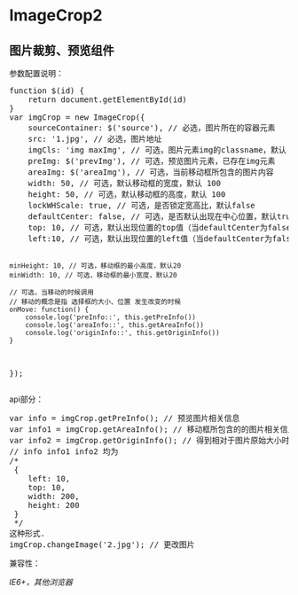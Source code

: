 ImageCrop2
==========

<h2>图片裁剪、预览组件</h2>
<p>参数配置说明：</p>
<pre>
function $(id) {
    return document.getElementById(id)
}
var imgCrop = new ImageCrop({
    sourceContainer: $('source'), // 必选，图片所在的容器元素
    src: '1.jpg', // 必选，图片地址
    imgCls: 'img maxImg', // 可选，图片元素img的classname，默认 img
    preImg: $('prevImg'), // 可选，预览图片元素，已存在img元素
    areaImg: $('areaImg'), // 可选，当前移动框所包含的图片内容
    width: 50, // 可选，默认移动框的宽度，默认 100
    height: 50, // 可选，默认移动框的高度，默认 100
    lockWHScale: true, // 可选，是否锁定宽高比，默认false
    defaultCenter: false, // 可选，是否默认出现在中心位置，默认true
    top: 10, // 可选，默认出现位置的top值（当defaultCenter为false时有效），默认0
    left:10, // 可选，默认出现位置的left值（当defaultCenter为false时有效），默认0
	
    minHeight: 10, // 可选，移动框的最小高度，默认20
    minWidth: 10, // 可选，移动框的最小宽度，默认20
	
	// 可选，当移动的时候调用
	// 移动的概念是指 选择框的大小、位置 发生改变的时候
    onMove: function() {
		console.log('preInfo::', this.getPreInfo())
        console.log('areaInfo::', this.getAreaInfo())
        console.log('originInfo::', this.getOriginInfo())
	}
});
</pre>
<p>api部分：</p>
<pre>
var info = imgCrop.getPreInfo(); // 预览图片相关信息
var info1 = imgCrop.getAreaInfo(); // 移动框所包含的的图片相关信息
var info2 = imgCrop.getOriginInfo(); // 得到相对于图片原始大小时位置大小信息
// info info1 info2 均为
/*
 {
    left: 10,
    top: 10,
    width: 200,
    height: 200
 }
 */
这种形式.
imgCrop.changeImage('2.jpg'); // 更改图片
</pre>
<p>兼容性：</p>
<i>IE6+，其他浏览器</i>